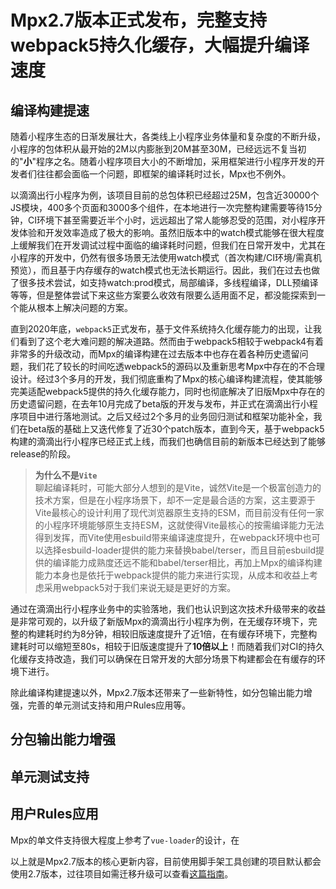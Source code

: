 # Mpx2.7版本正式发布，完整支持webpack5持久化缓存，大幅提升编译速度

## 编译构建提速

随着小程序生态的日渐发展壮大，各类线上小程序业务体量和复杂度的不断升级，小程序的包体积从最开始的2M以内膨胀到20M甚至30M，已经远远不复当初的"**小**"程序之名。随着小程序项目大小的不断增加，采用框架进行小程序开发的开发者们往往都会面临一个问题，即框架的编译耗时过长，Mpx也不例外。

以滴滴出行小程序为例，该项目目前的总包体积已经超过25M，包含近30000个JS模块，400多个页面和3000多个组件，在本地进行一次完整构建需要等待15分钟，CI环境下甚至需要近半个小时，远远超出了常人能够忍受的范围，对小程序开发体验和开发效率造成了极大的影响。虽然旧版本中的watch模式能够在很大程度上缓解我们在开发调试过程中面临的编译耗时问题，但我们在日常开发中，尤其在小程序的开发中，仍然有很多场景无法使用watch模式（首次构建/CI环境/需真机预览），而且基于内存缓存的watch模式也无法长期运行。因此，我们在过去也做了很多技术尝试，如支持watch:prod模式，局部编译，多线程编译，DLL预编译等等，但是整体尝试下来这些方案要么收效有限要么适用面不足，都没能探索到一个能从根本上解决问题的方案。

直到2020年底，`webpack5`正式发布，基于文件系统持久化缓存能力的出现，让我们看到了这个老大难问题的解决道路。然而由于webpack5相较于webpack4有着非常多的升级改动，而Mpx的编译构建在过去版本中也存在着各种历史遗留问题，我们花了较长的时间吃透webpack5的源码以及重新思考Mpx中存在的不合理设计。经过3个多月的开发，我们彻底重构了Mpx的核心编译构建流程，使其能够完美适配webpack5提供的持久化缓存能力，同时也彻底解决了旧版Mpx中存在的历史遗留问题，在去年10月完成了beta版的开发与发布，并正式在滴滴出行小程序项目中进行落地测试。之后又经过2个多月的业务回归测试和框架功能补全，我们在beta版的基础上又迭代修复了近30个patch版本，直到今天，基于webpack5构建的滴滴出行小程序已经正式上线，而我们也确信目前的新版本已经达到了能够release的阶段。

> **为什么不是`Vite`**  
> 聊起编译耗时，可能大部分人想到的是Vite，诚然Vite是一个极富创造力的技术方案，但是在小程序场景下，却不一定是最合适的方案，这主要源于Vite最核心的设计利用了现代浏览器原生支持的ESM，而目前没有任何一家的小程序环境能够原生支持ESM，这就使得Vite最核心的按需编译能力无法得到发挥，而Vite使用esbuild带来编译速度提升，在webpack环境中也可以选择esbuild-loader提供的能力来替换babel/terser，而且目前esbuild提供的编译能力成熟度还远不能和babel/terser相比，再加上Mpx的编译构建能力本身也是依托于webpack提供的能力来进行实现，从成本和收益上考虑采用webpack5对于我们来说无疑是更好的方案。

通过在滴滴出行小程序业务中的实验落地，我们也认识到这次技术升级带来的收益是非常可观的，以升级了新版Mpx的滴滴出行小程序为例，在无缓存环境下，完整的构建耗时约为8分钟，相较旧版速度提升了近1倍，在有缓存环境下，完整构建耗时可以缩短至80s，相较于旧版速度提升了**10倍以上**！而随着我们对CI的持久化缓存支持改造，我们可以确保在日常开发的大部分场景下构建都会在有缓存的环境下进行。

除此编译构建提速以外，Mpx2.7版本还带来了一些新特性，如分包输出能力增强，完善的单元测试支持和用户Rules应用等。

## 分包输出能力增强

## 单元测试支持

## 用户Rules应用

Mpx的单文件支持很大程度上参考了`vue-loader`的设计，在


以上就是Mpx2.7版本的核心更新内容，目前使用脚手架工具创建的项目默认都会使用2.7版本，过往项目如需迁移升级可以查看[这篇指南](../guide/migrate/2.7.md)。










